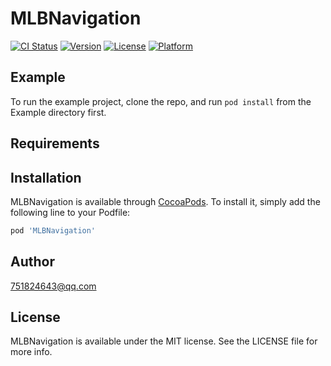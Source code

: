# MLBNavigation

[![CI Status](https://img.shields.io/travis/751824643@qq.com/MLBNavigation.svg?style=flat)](https://travis-ci.org/751824643@qq.com/MLBNavigation)
[![Version](https://img.shields.io/cocoapods/v/MLBNavigation.svg?style=flat)](https://cocoapods.org/pods/MLBNavigation)
[![License](https://img.shields.io/cocoapods/l/MLBNavigation.svg?style=flat)](https://cocoapods.org/pods/MLBNavigation)
[![Platform](https://img.shields.io/cocoapods/p/MLBNavigation.svg?style=flat)](https://cocoapods.org/pods/MLBNavigation)

## Example

To run the example project, clone the repo, and run `pod install` from the Example directory first.

## Requirements

## Installation

MLBNavigation is available through [CocoaPods](https://cocoapods.org). To install
it, simply add the following line to your Podfile:

```ruby
pod 'MLBNavigation'
```

## Author

751824643@qq.com

## License

MLBNavigation is available under the MIT license. See the LICENSE file for more info.
